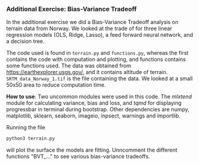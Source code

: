 ### Additional Exercise: Bias-Variance Tradeoff
In the additional exercise we did a Bias-Variance Tradeoff analysis on terrain data from Norway.
We looked at the trade of for three linear regression models (OLS, Ridge, Lasso), a feed forward neural network, and a decision tree.

The code used is found in `terrain.py` and `functions.py`, whereas the first contains the
code with computation and plotting, and functions contains some functions used.
The data was obtained from https://earthexplorer.usgs.gov/, and it contains altitude of terrain. 
`SRTM_data_Norway_1.tif` is the file containing the data.
We looked at a small 50x50 area to reduce computation time.

**How to use**:
Two uncommon modules were used in this code. The *mlxtend* module for calculating variance, bias and loss,
and *tqmd* for displaying progressbar in terminal during bootstrap. Other dependencies are numpy, matplotlib, sklearn, seaborn, imageio, inpsect, warnings and importlib. 

Running the file 
```python
python3 terrain.py
```
will plot the surface the models are fitting.
Unncomment the different functions "BVT_..." to see various bias-variance tradeoffs.
##
